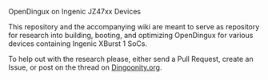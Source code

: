 OpenDingux on Ingenic JZ47xx Devices

This repository and the accompanying wiki are meant to serve as repository for research into building, booting, and optimizing OpenDingux for various devices containing Ingenic XBurst 1 SoCs.

To help out with the research please, either send a Pull Request, create an Issue, or post on the thread on [Dingoonity.org](http://boards.dingoonity.org/ingenic-jz4760-devices/opendingux-for-ingenic-jz47xx-devices/).
